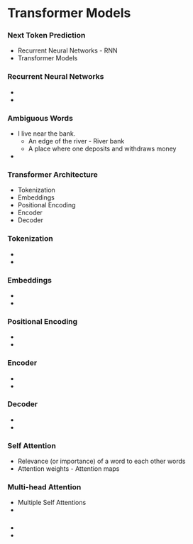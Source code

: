 # Transformer Models

### Next Token Prediction
- Recurrent Neural Networks - RNN
- Transformer Models

### Recurrent Neural Networks
-
-

### Ambiguous Words
- I live near the bank.
  - An edge of the river - River bank
  - A place where one deposits and withdraws money 
-

### Transformer Architecture
- Tokenization
- Embeddings
- Positional Encoding
- Encoder
- Decoder

### Tokenization
-
-

### Embeddings
- 
-

### Positional Encoding
-
-

### Encoder
-
-

### Decoder
-
-

### Self Attention
- Relevance (or importance) of a word to each other words
- Attention weights - Attention maps

### Multi-head Attention
- Multiple Self Attentions
-

###
-
-
